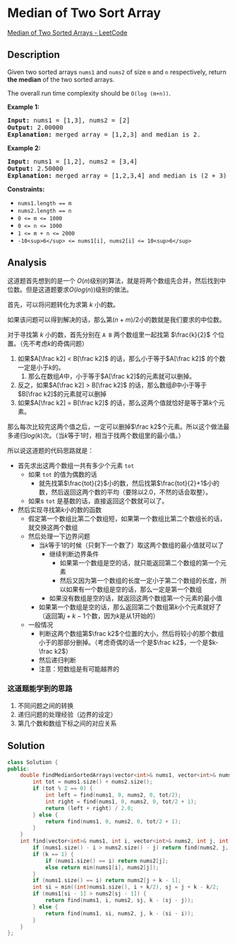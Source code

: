 # Median of Two Sort Array

[Median of Two Sorted Arrays - LeetCode](https://leetcode.com/problems/median-of-two-sorted-arrays/description/)

## Description

Given two sorted arrays `nums1` and `nums2` of size `m` and `n` respectively, return **the median** of the two sorted arrays.

The overall run time complexity should be `O(log (m+n))`.

**Example 1:**

<pre><strong>Input:</strong> nums1 = [1,3], nums2 = [2]
<strong>Output:</strong> 2.00000
<strong>Explanation:</strong> merged array = [1,2,3] and median is 2.
</pre>

**Example 2:**

<pre><strong>Input:</strong> nums1 = [1,2], nums2 = [3,4]
<strong>Output:</strong> 2.50000
<strong>Explanation:</strong> merged array = [1,2,3,4] and median is (2 + 3) / 2 = 2.5.
</pre>

**Constraints:**

* `nums1.length == m`
* `nums2.length == n`
* `0 <= m <= 1000`
* `0 <= n <= 1000`
* `1 <= m + n <= 2000`
* `-10<sup>6</sup> <= nums1[i], nums2[i] <= 10<sup>6</sup>`

## Analysis

这道题首先想到的是一个 $O(n)$级别的算法，就是将两个数组先合并，然后找到中位数。但是这道题要求$O(log(n))$级别的做法。

首先，可以将问题转化为求第 $k$ 小的数。

如果该问题可以得到解决的话，那么第$(n+m)/2$小的数就是我们要求的中位数。

对于寻找第 $k$ 小的数，首先分别在 `A B` 两个数组里一起找第 $\frac{k}{2}$ 个位置。（先不考虑$k$的奇偶问题）

1. 如果$A[\frac k2] < B[\frac k2]$ 的话，那么小于等于$A[\frac k2]$ 的个数一定是小于$k$的。
   1. 那么在数组$A$中，小于等于$A[\frac k2]$的元素就可以删掉。
2. 反之，如果$A[\frac k2] > B[\frac k2]$ 的话，那么数组$B$中小于等于$B[\frac k2]$的元素就可以删掉
3. 如果$A[\frac k2] = B[\frac k2]$ 的话，那么这两个值就恰好是等于第$k$个元素。

那么每次比较完这两个值之后，一定可以删掉$\frac k2$个元素。所以这个做法最多递归$log(k)$次。（当$k$等于1时，相当于找两个数组里的最小值。）

所以说这道题的代码思路就是：

* 首先求出这两个数组一共有多少个元素 `tot`
  * 如果 `tot` 的值为偶数的话
    * 就先找第$\frac{tot}{2}$小的数，然后找第$\frac{tot}{2}+1$小的数，然后返回这两个数的平均（要除以$2.0$，不然的话会取整）。
  * 如果s `tot` 是基数的话，直接返回这个数就可以了。
* 然后实现寻找第$k$小的数的函数
  * 假定第一个数组比第二个数组短，如果第一个数组比第二个数组长的话，就交换这两个数组
  * 然后处理一下边界问题
    * 当$k$等于$1$的时候（只剩下一个数了）取这两个数组的最小值就可以了
      * 继续判断边界条件
        * 如果第一个数组是空的话，就只能返回第二个数组的第一个元素
        * 然后又因为第一个数组的长度一定小于第二个数组的长度，所以如果有一个数组是空的话，那么一定是第一个数组
      * 如果没有数组是空的话，就返回这两个数组第一个元素的最小值
    * 如果第一个数组是空的话，那么返回第二个数组第$k$小个元素就好了（返回第$j+k-1$个数，因为$k$是从$1$开始的）
  * 一般情况
    * 判断这两个数组第$\frac k2$个位置的大小，然后将较小的那个数组小于的那部分删掉。（考虑奇偶的话一个是$\frac k2$，一个是$k-\frac k2$）
    * 然后递归判断
    * 注意：短数组是有可能越界的

### 这道题能学到的思路

1. 不同问题之间的转换
2. 递归问题的处理经验（边界的设定）
3. 第几个数和数组下标之间的对应关系

## Solution

```c++
class Solution {
public:
    double findMedianSortedArrays(vector<int>& nums1, vector<int>& nums2) {
        int tot = nums1.size() + nums2.size();
        if (tot % 2 == 0) {
            int left = find(nums1, 0, nums2, 0, tot/2);
            int right = find(nums1, 0, nums2, 0, tot/2 + 1);
            return (left + right) / 2.0;
        } else {
            return find(nums1, 0, nums2, 0, tot/2 + 1);
        }
    }
    int find(vector<int>& nums1, int i, vector<int>& nums2, int j, int k) {
        if (nums1.size() - i > nums2.size() - j) return find(nums2, j, nums1, i, k);
        if (k == 1) {
            if (nums1.size() == i) return nums2[j];
            else return min(nums1[i], nums2[j]);
        }
        if (nums1.size() == i) return nums2[j + k - 1];
        int si = min((int)nums1.size(), i + k/2), sj = j + k - k/2;
        if (nums1[si - 1] > nums2[sj - 1]) {
            return find(nums1, i, nums2, sj, k - (sj - j));
        } else {
            return find(nums1, si, nums2, j, k - (si - i));
        }
    }
};
```
